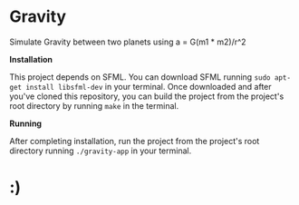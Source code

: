 # Gravity
Simulate Gravity between two planets using a = G(m1 * m2)/r^2

**Installation**

This project depends on SFML. You can download SFML running `sudo apt-get install libsfml-dev` in your terminal.
Once downloaded and after you've cloned this repository, you can build the project from the project's root
directory by running `make` in the terminal.

**Running**

After completing installation, run the project from the project's root directory running `./gravity-app` in your terminal.

# :)

